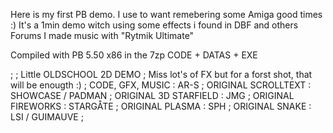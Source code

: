 Here is my first PB demo.
I use to want remebering some Amiga good times :)
It's a 1min demo witch using some effects i found in DBF and others Forums
I made music with  "Rytmik Ultimate"

Compiled with PB 5.50 x86
in the 7zp CODE + DATAS + EXE

;
; Little OLDSCHOOL 2D DEMO
; Miss lot's of FX but for a forst shot, that will be enougth :)
; CODE, GFX, MUSIC : AR-S
; ORIGINAL SCROLLTEXT : SHOWCASE / PADMAN
; ORIGINAL 3D STARFIELD : JMG
; ORIGINAL FIREWORKS : STARGÅTE
; ORIGINAL PLASMA : SPH
; ORIGINAL SNAKE : LSI / GUIMAUVE
; 